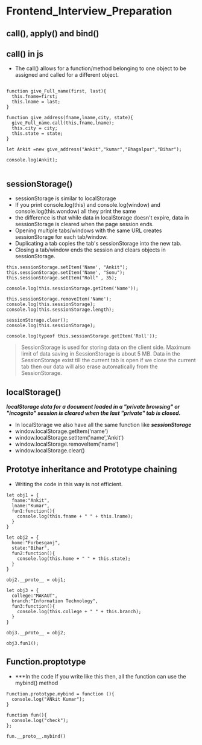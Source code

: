 # Frontend_Interview_Preparation

## call(), apply() and bind()

## call() in js
- The call() allows for a function/method belonging to one object to be assigned and called for a different object.
```

function give_Full_name(first, last){
  this.fname=first;
  this.lname = last;
}

function give_address(fname,lname,city, state){
  give_Full_name.call(this,fname,lname);
  this.city = city;
  this.state = state;
}

let Ankit =new give_address("Ankit","kumar","Bhagalpur","Bihar");

console.log(Ankit);
```


```
```

## sessionStorage()
- sessionStorage is similar to localStorage
- If you print console.log(this) and console.log(window) and console.log(this.wondow) all they print the same
- the difference is that while data in localStorage doesn't expire, data in sessionStorage is cleared when the page session ends.
- Opening multiple tabs/windows with the same URL creates sessionStorage for each tab/window.
- Duplicating a tab copies the tab's sessionStorage into the new tab.
- Closing a tab/window ends the session and clears objects in sessionStorage.

```
this.sessionStorage.setItem('Name', "Ankit");
this.sessionStorage.setItem('Name', "Sonu");
this.sessionStorage.setItem("Roll" , 35);

console.log(this.sessionStorage.getItem('Name'));

this.sessionStorage.removeItem('Name');
console.log(this.sessionStorage);
console.log(this.sessionStorage.length);

sessionStorage.clear();
console.log(this.sessionStorage);

console.log(typeof this.sessionStorage.getItem('Roll'));
```

> SessionStorage is used for storing data on the client side.
> Maximum limit of data saving in SessionStorage is about 5 MB.
> Data in the SessionStorage exist till the current tab is open if we close the current tab then our data will also erase automatically from the SessionStorage.


## localStorage()
***localStorage data for a document loaded in a "private browsing" or "incognito" session is cleared when the last "private" tab is closed.***

- In localStorage we also have all the same function like ***sessionStorage*** 
- window.localStorage.getItem('name')
- window.localStorage.setItem('name','Ankit')
- window.localStorage.removeItem('name')
- window.localStorage.clear()






## Prototye inheritance and Prototype chaining

- Writing the code in this way is not efficient.

```
let obj1 = {
  fname:"Ankit",
  lname:"Kumar",
  fun1:function(){
    console.log(this.fname + " " + this.lname);
  }
}

let obj2 = {
  home:"Forbesganj",
  state:"Bihar",
  fun2:function(){
    console.log(this.home + " " + this.state);
  }
}

obj2.__proto__ = obj1;

let obj3 = {
  college:"MAKAUT",
  branch:"Information Technology",
  fun3:function(){
    console.log(this.college + " " + this.branch);
  }
}

obj3.__proto__ = obj2;

obj3.fun1();
```

## Function.proptotype

- ***In the code If you write like this then, all the function can use the mybind() method
```
Function.prototype.mybind = function (){
  console.log("ANkit Kumar");
}

function fun(){
  console.log("check");
};

fun.__proto__.mybind()
```
































